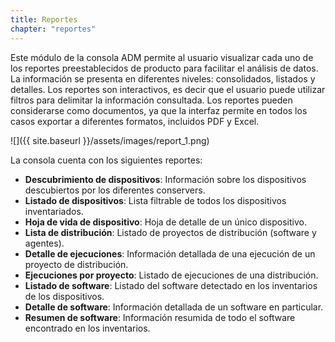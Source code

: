 ```yaml
---
title: Reportes
chapter: "reportes"
---
```


Este módulo de la consola ADM permite al usuario visualizar cada uno de los reportes preestablecidos de producto para facilitar el análisis de datos. La información se presenta en diferentes niveles: consolidados, listados y detalles. Los reportes son interactivos, es decir que el usuario puede utilizar filtros para delimitar la información consultada. Los reportes pueden considerarse como documentos, ya que la interfaz permite en todos los casos exportar a diferentes formatos, incluidos PDF y Excel.

![]({{ site.baseurl }}/assets/images/report_1.png)

La consola cuenta con los siguientes reportes:

*   **Descubrimiento de dispositivos**: Información sobre los dispositivos descubiertos por los diferentes conservers.
*   **Listado de dispositivos**: Lista filtrable de todos los dispositivos inventariados.
*   **Hoja de vida de dispositivo**: Hoja de detalle de un único dispositivo.
*   **Lista de distribución**: Listado de proyectos de distribución (software y agentes).
*   **Detalle de ejecuciones**: Información detallada de una ejecución de un proyecto de distribución.
*   **Ejecuciones por proyecto**: Listado de ejecuciones de una distribución.
*   **Listado de software**: Listado del software detectado en los inventarios de los dispositivos.
*   **Detalle de software**: Información detallada de un software en particular.
*   **Resumen de software**: Información resumida de todo el software encontrado en los inventarios.
